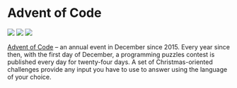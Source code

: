 # Advent of Code
![](https://img.shields.io/badge/day%20📅-7-blue)
![](https://img.shields.io/badge/days%20completed-2-red)
![](https://img.shields.io/badge/stars%20⭐-4-yellow)


[Advent of Code][aoc] – an annual event in December since 2015.
Every year since then, with the first day of December, a programming puzzles contest is published every day for twenty-four days.
A set of Christmas-oriented challenges provide any input you have to use to answer using the language of your choice.

[aoc]: https://adventofcode.com
